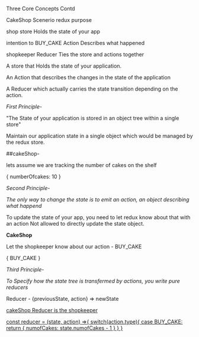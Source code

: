 Three Core Concepts Contd

CakeShop Scenerio   redux   purpose

shop                store   Holds the state of your app

intention 
to BUY_CAKE         Action  Describes what happened

shopkeeper          Reducer Ties the store and actions together 


A store that Holds the state of your application.

An Action that  describes  the changes in the state of the application

A Reducer which actually carries the state transition depending on the action.



*First Principle*-

"The State of your application is stored in an object tree within a single store"

Maintain our application state in a single object which would be managed by the redux store.


##cakeShop-

lets assume we are tracking  the number of cakes on the shelf

{
    numberOfcakes: 10
}

*Second Principle*-

_The only way to change the state is to emit an action, an object describing what happend_

To update the  state of your app, you need to let redux know about that with an action Not allowed to directly update the state object.

**CakeShop**

Let the shopkeeper know about our action - BUY_CAKE
 
 {
     BUY_CAKE
 }

 *Third Principle*-

 _To Specify how the state tree is transfermed by actions, you write pure reducers_

 Reducer - {previousState, action} => newState

 <u>cakeShop<u/>
 Reducer is the shopkeeper

 const reducer = (state, action) =>{
     switch(action.type){
         case BUY_CAKE: return {
             numofCakes: state.numofCakes - 1
         }
     }
 }
